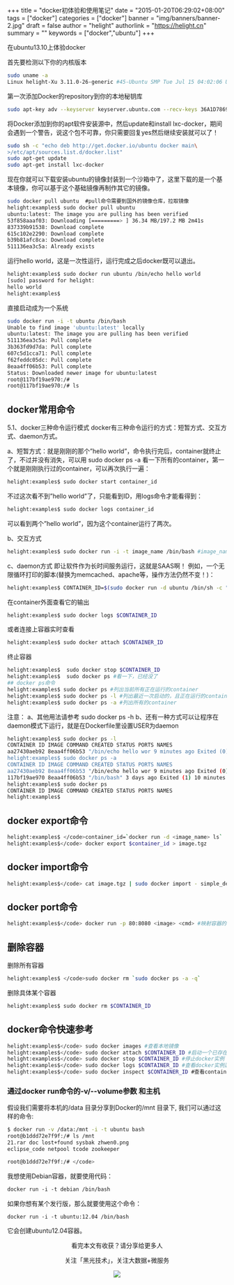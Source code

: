 +++
title = "docker初体验和使用笔记"
date = "2015-01-20T06:29:02+08:00"
tags = ["docker"]
categories = ["docker"]
banner = "img/banners/banner-2.jpg"
draft = false
author = "helight"
authorlink = "https://helight.cn"
summary = ""
keywords = ["docker","ubuntu"]
+++

在ubuntu13.10上体验docker

首先要检测以下你的内核版本
```sh
sudo uname -a
Linux helight-Xu 3.11.0-26-generic #45-Ubuntu SMP Tue Jul 15 04:02:06 UTC 2014 x86_64 x86_64 x86_64 GNU/Linux
```
<!--more-->
第一次添加Docker的repository到你的本地秘钥库
```sh
sudo apt-key adv --keyserver keyserver.ubuntu.com --recv-keys 36A1D7869245C8950F966E92D8576A8BA88D21E9
```
将Docker添加到你的apt软件安装源中，然后update和install lxc-docker，期间会遇到一个警告，说这个包不可靠，你只需要回复yes然后继续安装就可以了！
```sh
sudo sh -c "echo deb http://get.docker.io/ubuntu docker main\
>/etc/apt/sources.list.d/docker.list"
sudo apt-get update
sudo apt-get install lxc-docker
```

现在你就可以下载安装ubuntu的镜像封装到一个沙箱中了，这里下载的是一个基本镜像，你可以基于这个基础镜像再制作其它的镜像。

```sh
sudo docker pull ubuntu  #pull命令需要到国外的镜像仓库，拉取镜像
helight:examples$ sudo docker pull ubuntu
ubuntu:latest: The image you are pulling has been verified
53f858aaaf03: Downloading [=========> ] 36.34 MB/197.2 MB 2m41s
837339b91538: Download complete 
615c102e2290: Download complete 
b39b81afc8ca: Download complete 
511136ea3c5a: Already exists 
```
运行hello world，这是一次性运行，运行完成之后docker既可以退出。
```sh
helight:examples$ sudo docker run ubuntu /bin/echo hello world
[sudo] password for helight: 
hello world
helight:examples$ 
```
直接启动成为一个系统

```sh
sudo docker run -i -t ubuntu /bin/bash
Unable to find image 'ubuntu:latest' locally
ubuntu:latest: The image you are pulling has been verified
511136ea3c5a: Pull complete 
3b363fd9d7da: Pull complete 
607c5d1cca71: Pull complete 
f62feddc05dc: Pull complete 
8eaa4ff06b53: Pull complete 
Status: Downloaded newer image for ubuntu:latest
root@117bf19ae970:/# 
root@117bf19ae970:/# ls 
```
## docker常用命令
5.1、docker三种命令运行模式
docker有三种命令运行的方式：短暂方式、交互方式、daemon方式。

a、短暂方式：就是刚刚的那个”hello world”，命令执行完后，container就终止了，不过并没有消失，可以用 sudo docker ps -a 看一下所有的container，第一个就是刚刚执行过的container，可以再次执行一遍：
```sh
helight:examples$ sudo docker start container_id
```
不过这次看不到”hello world”了，只能看到ID，用logs命令才能看得到：
```sh
helight:examples$ sudo docker logs container_id
```
可以看到两个”hello world”，因为这个container运行了两次。

b、交互方式
```sh
helight:examples$ sudo docker run -i -t image_name /bin/bash #image_name为docker镜像名称
```
c、daemon方式
即让软件作为长时间服务运行，这就是SAAS啊！
例如，一个无限循环打印的脚本(替换为memcached、apache等，操作方法仍然不变！)：
```sh
helight:examples$ CONTAINER_ID=$(sudo docker run -d ubuntu /bin/sh -c "while true; do echo hello world; sleep 1; done")
```
在container外面查看它的输出
```sh
helight:examples$ sudo docker logs $CONTAINER_ID
```
或者连接上容器实时查看
```sh
helight:examples$ sudo docker attach $CONTAINER_ID
```

终止容器
```sh
helight:examples$  sudo docker stop $CONTAINER_ID
helight:examples$  sudo docker ps #看一下，已经没了
## docker ps命令
helight:examples$ sudo docker ps #列出当前所有正在运行的container
helight:examples$ sudo docker ps -l #列出最近一次启动的，且正在运行的container
helight:examples$ sudo docker ps -a #列出所有的container
```
注意：
a、其他用法请参考 sudo docker ps -h
b、还有一种方式可以让程序在daemon模式下运行，就是在Dockerfile里设置USER为daemon

```sh
helight:examples$ sudo docker ps -l
CONTAINER ID IMAGE COMMAND CREATED STATUS PORTS NAMES
aa27430aeb92 8eaa4ff06b53 "/bin/echo hello wor 9 minutes ago Exited (0) 2 minutes ago sharp_hopper 
helight:examples$ sudo docker ps -a
CONTAINER ID IMAGE COMMAND CREATED STATUS PORTS NAMES
aa27430aeb92 8eaa4ff06b53 "/bin/echo hello wor 9 minutes ago Exited (0) 2 minutes ago sharp_hopper 
117bf19ae970 8eaa4ff06b53 "/bin/bash" 3 days ago Exited (1) 10 minutes ago ecstatic_rosalind 
helight:examples$ sudo docker ps
CONTAINER ID IMAGE COMMAND CREATED STATUS PORTS NAMES
helight:examples$

```
## docker export命令
```sh
helight:examples$ </code>container_id=`docker run -d <image_name> ls`
helight:examples$</code> docker export $container_id > image.tgz
```
## docker import命令
```sh
helight:examples$</code> cat image.tgz | sudo docker import - simple_dev #simple_dev为自定义的镜像名称
```
## docker port命令
```sh
helight:examples$</code> docker run -p 80:8080 <image> <cmd> #映射容器的8080端口到宿主机的80端口
```
## 删除容器
删除所有容器
```sh
helight:examples$ </code>sudo docker rm `sudo docker ps -a -q`
```
删除具体某个容器
```sh
helight:examples$ sudo docker rm $CONTAINER_ID
```
## docker命令快速参考
```sh
helight:examples$</code> sudo docker images #查看本地镜像
helight:examples$</code> sudo docker attach $CONTAINER_ID #启动一个已存在的docker实例
helight:examples$</code> sudo docker stop $CONTAINER_ID #停止docker实例
helight:examples$</code> sudo docker logs $CONTAINER_ID #查看docker实例运行日志，确保正常运行
helight:examples$</code> sudo docker inspect $CONTAINER_ID #查看container的实例属性，比如ip等等
```

### 通过docker run命令的-v/--volume参数 和主机
假设我们需要将本机的/data 目录分享到Docker的/mnt 目录下, 我们可以通过这样的命令:
```sh
$ docker run -v /data:/mnt -i -t ubuntu bash
root@b1ddd72e7f9f:/# ls /mnt
21.rar doc lost+found sysbak zhwen0.png
eclipse_code netpool tcode zookeeper

root@b1ddd72e7f9f:/# </code>
```
我想使用Debian容器，就要使用代码：
```sh
docker run -i -t debian /bin/bash
```
如果你想有某个发行版，那么就要使用这个命令：
```sh
docker run -i -t ubuntu:12.04 /bin/bash
```
它会创建ubuntu12.04容器。



<center>
看完本文有收获？请分享给更多人<br>

关注「黑光技术」，关注大数据+微服务<br>

![](/img/qrcode_helight_tech.jpg)
</center>
